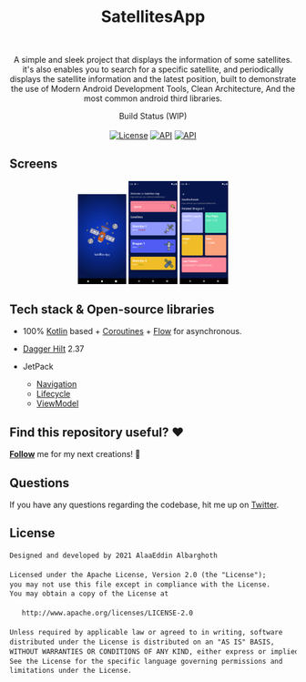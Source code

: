 <h1 align="center">SatellitesApp</h1>
<br/>
<p align="center">
  A simple and sleek project that displays the information of some satellites. it's also enables you to search for a specific satellite, and periodically displays the satellite information and the latest position, built to demonstrate the use of Modern Android Development Tools, Clean Architecture, And the most common android third libraries.    <br/>
</p>
<p align="center">
   Build Status (WIP)
  <br/>
  <br/>
  <a href="https://opensource.org/licenses/Apache-2.0"><img alt="License" src="https://img.shields.io/badge/License-Apache%202.0-blue.svg"/></a>
  <a href="https://android-arsenal.com/api?level=23"><img alt="API" src="https://img.shields.io/badge/API-23%2B-brightgreen.svg?style=flat"/></a>
  <a href="https://ktlint.github.io/"><img alt="API" src="https://img.shields.io/badge/code%20style-%E2%9D%A4-FF4081.svg"/></a>
</p>

## Screens 
<p align="center">
<img src="https://github.com/AlaaEddinAlbarghoth/SatellitesApp/blob/master/Snapshots/Screenshot%20%20(1).png" width="17%"/>
<img src="https://github.com/AlaaEddinAlbarghoth/SatellitesApp/blob/master/Snapshots/Screenshot%20%20(2).png" width="17%"/>
<img src="https://github.com/AlaaEddinAlbarghoth/SatellitesApp/blob/master/Snapshots/Screenshot%20%20(3).png" width="17%"/>
</p>

## Tech stack & Open-source libraries
- 100% [Kotlin](https://kotlinlang.org/) based + [Coroutines](https://github.com/Kotlin/kotlinx.coroutines) + [Flow](https://kotlin.github.io/kotlinx.coroutines/kotlinx-coroutines-core/kotlinx.coroutines.flow/) for asynchronous.
- [Dagger Hilt](https://dagger.dev/hilt) 2.37

- JetPack
  - [Navigation](https://developer.android.com/guide/navigation)
  - [Lifecycle](https://developer.android.com/jetpack/androidx/releases/lifecycle)
  - [ViewModel](https://developer.android.com/topic/libraries/architecture/viewmodel)
  
## Find this repository useful? :heart:
__[Follow](https://github.com/AlaaEddinAlbarghoth)__ me for my next creations! 🤩

## Questions

If you have any questions regarding the codebase, hit me up on [Twitter](https://twitter.com/AlaaEddinAlbarg).

## License
```xml
Designed and developed by 2021 AlaaEddin Albarghoth

Licensed under the Apache License, Version 2.0 (the "License");
you may not use this file except in compliance with the License.
You may obtain a copy of the License at

   http://www.apache.org/licenses/LICENSE-2.0

Unless required by applicable law or agreed to in writing, software
distributed under the License is distributed on an "AS IS" BASIS,
WITHOUT WARRANTIES OR CONDITIONS OF ANY KIND, either express or implied.
See the License for the specific language governing permissions and
limitations under the License.
